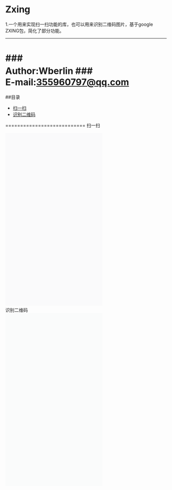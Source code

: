 # Zxing
1.一个用来实现扫一扫功能的库，也可以用来识别二维码图片，基于google ZXING包，简化了部分功能。<br> 
****
###　　　　　　　　　　　　Author:Wberlin
###　　　　　　　　　 E-mail:355960797@qq.com
===========================
##目录
* [扫一扫](#扫一扫)
* [识别二维码](#识别二维码)<br> 

===========================
扫一扫<br> 

![](scan.gif)  
识别二维码<br>
![](scan2.gif)  



